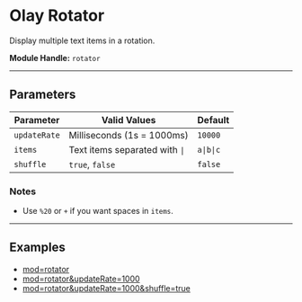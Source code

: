 # Olay Rotator

Display multiple text items in a rotation.

**Module Handle:** `rotator`

---

## Parameters

| Parameter    | Valid Values                   | Default   |
|--------------|--------------------------------|-----------|
| `updateRate` | Milliseconds (1s = 1000ms)     | `10000`   |
| `items`      | Text items separated with `\|` | `a\|b\|c` |
| `shuffle`    | `true`, `false`                | `false`   |

### Notes

- Use `%20` or `+` if you want spaces in `items`.

---

## Examples

- [mod=rotator](https://etrusci.org/tool/olay/?mod=rotator)
- [mod=rotator&updateRate=1000](https://etrusci.org/tool/olay/?mod=rotator&updateRate=1000)
- [mod=rotator&updateRate=1000&shuffle=true](https://etrusci.org/tool/olay/?mod=rotator&updateRate=1000&shuffle=true)
